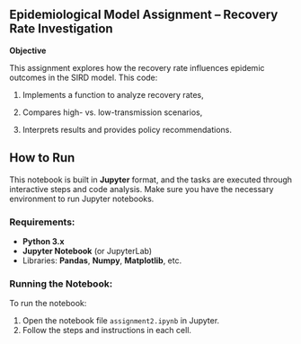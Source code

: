 ## Epidemiological Model Assignment – Recovery Rate Investigation
**Objective**

This assignment explores how the recovery rate influences epidemic outcomes in the SIRD model.
This code:

1) Implements a function to analyze recovery rates,

2) Compares high- vs. low-transmission scenarios,

3) Interprets results and provides policy recommendations.
## How to Run
This notebook is built in **Jupyter** format, and the tasks are executed through interactive steps and code analysis. Make sure you have the necessary environment to run Jupyter notebooks.

### Requirements:
- **Python 3.x**
- **Jupyter Notebook** (or JupyterLab)
- Libraries: **Pandas**, **Numpy**, **Matplotlib**, etc.


### Running the Notebook:
To run the notebook:
1. Open the notebook file `assignment2.ipynb` in Jupyter.
2. Follow the steps and instructions in each cell.
